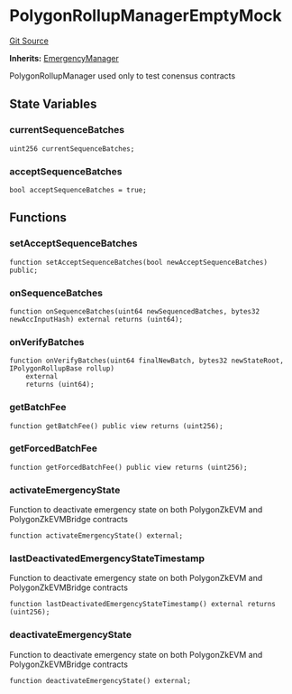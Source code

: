 # PolygonRollupManagerEmptyMock
[Git Source](https://github.com/agglayer/agglayer-contracts/blob/856b421eef55a77f98f6fed45beb5ed8e3023c16/contracts/mocks/PolygonRollupManagerEmptyMock.sol)

**Inherits:**
[EmergencyManager](/contracts/lib/EmergencyManager.sol/contract.EmergencyManager.md)

PolygonRollupManager used only to test conensus contracts


## State Variables
### currentSequenceBatches

```solidity
uint256 currentSequenceBatches;
```


### acceptSequenceBatches

```solidity
bool acceptSequenceBatches = true;
```


## Functions
### setAcceptSequenceBatches


```solidity
function setAcceptSequenceBatches(bool newAcceptSequenceBatches) public;
```

### onSequenceBatches


```solidity
function onSequenceBatches(uint64 newSequencedBatches, bytes32 newAccInputHash) external returns (uint64);
```

### onVerifyBatches


```solidity
function onVerifyBatches(uint64 finalNewBatch, bytes32 newStateRoot, IPolygonRollupBase rollup)
    external
    returns (uint64);
```

### getBatchFee


```solidity
function getBatchFee() public view returns (uint256);
```

### getForcedBatchFee


```solidity
function getForcedBatchFee() public view returns (uint256);
```

### activateEmergencyState

Function to deactivate emergency state on both PolygonZkEVM and PolygonZkEVMBridge contracts


```solidity
function activateEmergencyState() external;
```

### lastDeactivatedEmergencyStateTimestamp

Function to deactivate emergency state on both PolygonZkEVM and PolygonZkEVMBridge contracts


```solidity
function lastDeactivatedEmergencyStateTimestamp() external returns (uint256);
```

### deactivateEmergencyState

Function to deactivate emergency state on both PolygonZkEVM and PolygonZkEVMBridge contracts


```solidity
function deactivateEmergencyState() external;
```

